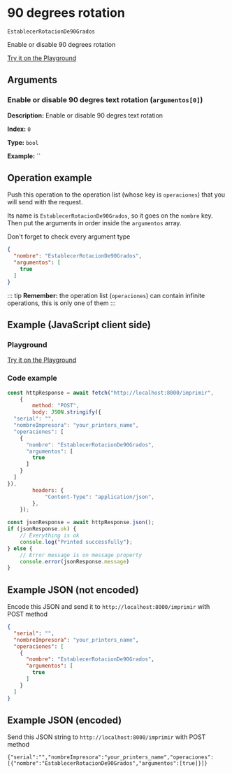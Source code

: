 # 90 degrees rotation

`EstablecerRotacionDe90Grados`

Enable or disable 90 degrees rotation







[Try it on the Playground](../playground.md?operacion=EstablecerRotacionDe90Grados)

## Arguments
### Enable or disable 90 degres text rotation (`argumentos[0]`)



**Description:** Enable or disable 90 degres text rotation

**Index:** `0`

**Type:** `bool`

**Example:** ``

## Operation example


Push this operation to the operation list (whose key is `operaciones`) that you will send with the request.

Its name is `EstablecerRotacionDe90Grados`, so it goes on the `nombre` key. Then put the arguments in order
inside the `argumentos` array.

Don't forget to check every argument type



```json
{
  "nombre": "EstablecerRotacionDe90Grados",
  "argumentos": [
    true
  ]
}
```

::: tip
**Remember:** the operation list (`operaciones`) can contain infinite operations, this is only one of them
:::

## Example (JavaScript client side)

### Playground
[Try it on the Playground](../playground.md?operacion=EstablecerRotacionDe90Grados)

<Playground nombreOperacion="EstablecerRotacionDe90Grados" :ocultarOperacionesDisponibles="true"/>

### Code example
```js
const httpResponse = await fetch("http://localhost:8000/imprimir",
    {
        method: "POST",
        body: JSON.stringify({
  "serial": "",
  "nombreImpresora": "your_printers_name",
  "operaciones": [
    {
      "nombre": "EstablecerRotacionDe90Grados",
      "argumentos": [
        true
      ]
    }
  ]
}),
        headers: {
            "Content-Type": "application/json",
        },
    });

const jsonResponse = await httpResponse.json();
if (jsonResponse.ok) {
    // Everything is ok
    console.log("Printed successfully");
} else {
    // Error message is on message property
    console.error(jsonResponse.message)
}
```

## Example JSON (not encoded)

Encode this JSON and send it to `http://localhost:8000/imprimir` with POST method

```json
{
  "serial": "",
  "nombreImpresora": "your_printers_name",
  "operaciones": [
    {
      "nombre": "EstablecerRotacionDe90Grados",
      "argumentos": [
        true
      ]
    }
  ]
}
```

## Example JSON (encoded)

Send this JSON string to `http://localhost:8000/imprimir` with POST method

```
{"serial":"","nombreImpresora":"your_printers_name","operaciones":[{"nombre":"EstablecerRotacionDe90Grados","argumentos":[true]}]}
```

